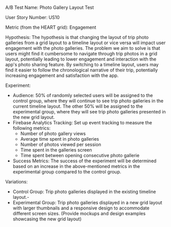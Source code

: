 A/B Test Name: Photo Gallery Layout Test

User Story Number: US10

Metric (from the HEART grid): Engagement

Hypothesis: The hypothesis is that changing the layout of trip photo galleries from a grid layout to a timeline layout or vice versa will impact user engagement with the photo galleries. The problem we aim to solve is that users might find it cumbersome to navigate through trip photos in a grid layout, potentially leading to lower engagement and interaction with the app's photo sharing feature. By switching to a timeline layout, users may find it easier to follow the chronological narrative of their trip, potentially increasing engagement and satisfaction with the app.

Experiment:

- Audience: 50% of randomly selected users will be assigned to the control group, where they will continue to see trip photo galleries in the current timeline layout. The other 50% will be assigned to the experimental group, where they will see trip photo galleries presented in the new grid layout.
- Firebase Analytics Tracking: Set up event tracking to measure the following metrics:
  - Number of photo gallery views
  - Average time spent in photo galleries
  - Number of photos viewed per session
  - Time spent in the galleries screen
  - Time spent between opening consecutive photo gallerie
- Success Metrics: The success of the experiment will be determined based on an increase in the above-mentioned metrics in the experimental group compared to the control group.

Variations:

- Control Group: Trip photo galleries displayed in the existing timeline layout.-
- Experimental Group: Trip photo galleries displayed in a new grid layout with larger thumbnails and a responsive design to accommodate different screen sizes. (Provide mockups and design examples showcasing the new grid layout)
